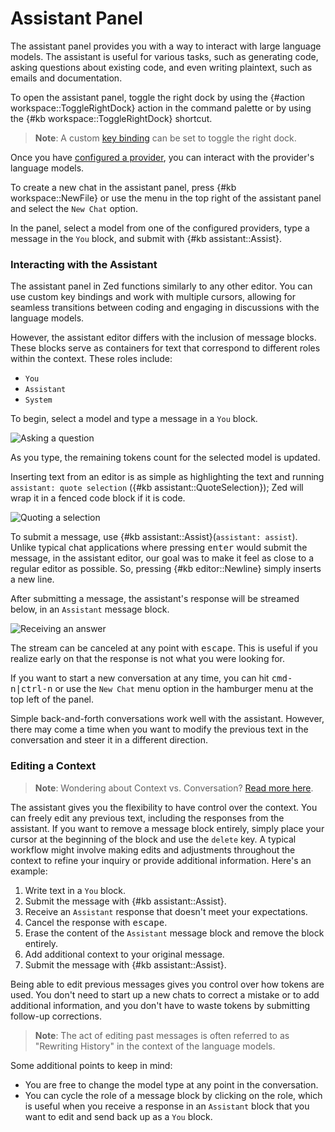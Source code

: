 # Assistant Panel

The assistant panel provides you with a way to interact with large language models. The assistant is useful for various tasks, such as generating code, asking questions about existing code, and even writing plaintext, such as emails and documentation.

To open the assistant panel, toggle the right dock by using the {#action workspace::ToggleRightDock} action in the command palette or by using the
{#kb workspace::ToggleRightDock} shortcut.

> **Note**: A custom [key binding](../key-bindings.md) can be set to toggle the right dock.

Once you have [configured a provider](./configuration.md#providers), you can interact with the provider's language models.

To create a new chat in the assistant panel, press {#kb workspace::NewFile} or use the menu in the top right of the assistant panel and select the `New Chat` option.

In the panel, select a model from one of the configured providers, type a message in the `You` block, and submit with {#kb assistant::Assist}.

### Interacting with the Assistant

The assistant panel in Zed functions similarly to any other editor. You can use custom key bindings and work with multiple cursors, allowing for seamless transitions between coding and engaging in discussions with the language models.

However, the assistant editor differs with the inclusion of message blocks. These blocks serve as containers for text that correspond to different roles within the context. These roles include:

- `You`
- `Assistant`
- `System`

To begin, select a model and type a message in a `You` block.

![Asking a question](https://zed.dev/img/assistant/ask-a-question.png)

As you type, the remaining tokens count for the selected model is updated.

Inserting text from an editor is as simple as highlighting the text and running `assistant: quote selection` ({#kb assistant::QuoteSelection}); Zed will wrap it in a fenced code block if it is code.

![Quoting a selection](https://zed.dev/img/assistant/quoting-a-selection.png)

To submit a message, use {#kb assistant::Assist}(`assistant: assist`). Unlike typical chat applications where pressing <kbd>enter</kbd> would submit the message, in the assistant editor, our goal was to make it feel as close to a regular editor as possible. So, pressing {#kb editor::Newline} simply inserts a new line.

After submitting a message, the assistant's response will be streamed below, in an `Assistant` message block.

![Receiving an answer](https://zed.dev/img/assistant/receiving-an-answer.png)

The stream can be canceled at any point with <kbd>escape</kbd>. This is useful if you realize early on that the response is not what you were looking for.

If you want to start a new conversation at any time, you can hit <kbd>cmd-n|ctrl-n</kbd> or use the `New Chat` menu option in the hamburger menu at the top left of the panel.

Simple back-and-forth conversations work well with the assistant. However, there may come a time when you want to modify the previous text in the conversation and steer it in a different direction.

### Editing a Context

> **Note**: Wondering about Context vs. Conversation? [Read more here](./contexts.md).

The assistant gives you the flexibility to have control over the context. You can freely edit any previous text, including the responses from the assistant. If you want to remove a message block entirely, simply place your cursor at the beginning of the block and use the `delete` key. A typical workflow might involve making edits and adjustments throughout the context to refine your inquiry or provide additional information. Here's an example:

1. Write text in a `You` block.
2. Submit the message with {#kb assistant::Assist}.
3. Receive an `Assistant` response that doesn't meet your expectations.
4. Cancel the response with <kbd>escape</kbd>.
5. Erase the content of the `Assistant` message block and remove the block entirely.
6. Add additional context to your original message.
7. Submit the message with {#kb assistant::Assist}.

Being able to edit previous messages gives you control over how tokens are used. You don't need to start up a new chats to correct a mistake or to add additional information, and you don't have to waste tokens by submitting follow-up corrections.

> **Note**: The act of editing past messages is often referred to as "Rewriting History" in the context of the language models.

Some additional points to keep in mind:

- You are free to change the model type at any point in the conversation.
- You can cycle the role of a message block by clicking on the role, which is useful when you receive a response in an `Assistant` block that you want to edit and send back up as a `You` block.
